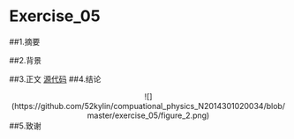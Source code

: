 # Exercise_05

##1.摘要

##2.背景

##3.正文
[源代码](https://github.com/52kylin/compuational_physics_N2014301020034/blob/master/exercise_05/exercise_05.py)
##4.结论
   <div align=center>
![](https://github.com/52kylin/compuational_physics_N2014301020034/blob/master/exercise_05/figure_2.png)
</div>
##5.致谢

